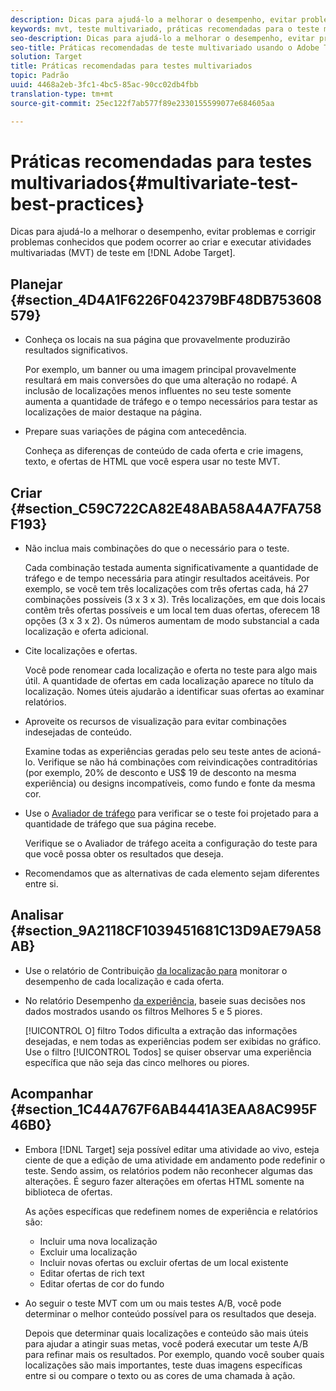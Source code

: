 ```yaml
---
description: Dicas para ajudá-lo a melhorar o desempenho, evitar problemas e corrigir problemas conhecidos que podem ocorrer ao criar e executar atividades de teste multivariado no Adobe Target.
keywords: mvt, teste multivariado, práticas recomendadas para o teste multivariado, práticas recomendadas para mvt, combinações mvt, relatórios mvt
seo-description: Dicas para ajudá-lo a melhorar o desempenho, evitar problemas e corrigir problemas conhecidos que podem ocorrer ao criar e executar atividades de teste multivariado no Adobe Target.
seo-title: Práticas recomendadas de teste multivariado usando o Adobe Target
solution: Target
title: Práticas recomendadas para testes multivariados
topic: Padrão
uuid: 4468a2eb-3fc1-4bc5-85ac-90cc02db4fbb
translation-type: tm+mt
source-git-commit: 25ec122f7ab577f89e2330155599077e684605aa

---
```



# Práticas recomendadas para testes multivariados{#multivariate-test-best-practices}

Dicas para ajudá-lo a melhorar o desempenho, evitar problemas e corrigir problemas conhecidos que podem ocorrer ao criar e executar atividades multivariadas (MVT) de teste em [!DNL Adobe Target].

## Planejar {#section_4D4A1F6226F042379BF48DB753608579}

* Conheça os locais na sua página que provavelmente produzirão resultados significativos.

   Por exemplo, um banner ou uma imagem principal provavelmente resultará em mais conversões do que uma alteração no rodapé. A inclusão de localizações menos influentes no seu teste somente aumenta a quantidade de tráfego e o tempo necessários para testar as localizações de maior destaque na página.
* Prepare suas variações de página com antecedência.

   Conheça as diferenças de conteúdo de cada oferta e crie imagens, texto, e ofertas de HTML que você espera usar no teste MVT.

## Criar {#section_C59C722CA82E48ABA58A4A7FA758F193}

* Não inclua mais combinações do que o necessário para o teste.

   Cada combinação testada aumenta significativamente a quantidade de tráfego e de tempo necessária para atingir resultados aceitáveis. Por exemplo, se você tem três localizações com três ofertas cada, há 27 combinações possíveis (3 x 3 x 3). Três localizações, em que dois locais contêm três ofertas possíveis e um local tem duas ofertas, oferecem 18 opções (3 x 3 x 2). Os números aumentam de modo substancial a cada localização e oferta adicional.

* Cite localizações e ofertas.

   Você pode renomear cada localização e oferta no teste para algo mais útil. A quantidade de ofertas em cada localização aparece no título da localização. Nomes úteis ajudarão a identificar suas ofertas ao examinar relatórios.

* Aproveite os recursos de visualização para evitar combinações indesejadas de conteúdo.

   Examine todas as experiências geradas pelo seu teste antes de acioná-lo. Verifique se não há combinações com reivindicações contraditórias (por exemplo, 20% de desconto e US$ 19 de desconto na mesma experiência) ou designs incompatíveis, como fundo e fonte da mesma cor.

* Use o [Avaliador de tráfego](/help/c-activities/c-multivariate-testing/t-create-multivariate-test/traffic-estimator.md) para verificar se o teste foi projetado para a quantidade de tráfego que sua página recebe.

   Verifique se o Avaliador de tráfego aceita a configuração do teste para que você possa obter os resultados que deseja.
* Recomendamos que as alternativas de cada elemento sejam diferentes entre si.

## Analisar {#section_9A2118CF1039451681C13D9AE79A58AB}

* Use o relatório de Contribuição [da localização para](/help/c-reports/location-contribution-report.md) monitorar o desempenho de cada localização e cada oferta.
* No relatório Desempenho [da experiência](/help/c-reports/experience-performance-report.md), baseie suas decisões nos dados mostrados usando os filtros Melhores 5 e 5 piores.

   [!UICONTROL O] filtro Todos dificulta a extração das informações desejadas, e nem todas as experiências podem ser exibidas no gráfico. Use o filtro [!UICONTROL Todos] se quiser observar uma experiência específica que não seja das cinco melhores ou piores.

## Acompanhar {#section_1C44A767F6AB4441A3EAA8AC995F46B0}

* Embora [!DNL Target] seja possível editar uma atividade ao vivo, esteja ciente de que a edição de uma atividade em andamento pode redefinir o teste. Sendo assim, os relatórios podem não reconhecer algumas das alterações. É seguro fazer alterações em ofertas HTML somente na biblioteca de ofertas.

   As ações específicas que redefinem nomes de experiência e relatórios são:

   * Incluir uma nova localização
   * Excluir uma localização
   * Incluir novas ofertas ou excluir ofertas de um local existente
   * Editar ofertas de rich text
   * Editar ofertas de cor do fundo

* Ao seguir o teste MVT com um ou mais testes A/B, você pode determinar o melhor conteúdo possível para os resultados que deseja.

   Depois que determinar quais localizações e conteúdo são mais úteis para ajudar a atingir suas metas, você poderá executar um teste A/B para refinar mais os resultados. Por exemplo, quando você souber quais localizações são mais importantes, teste duas imagens específicas entre si ou compare o texto ou as cores de uma chamada à ação.

